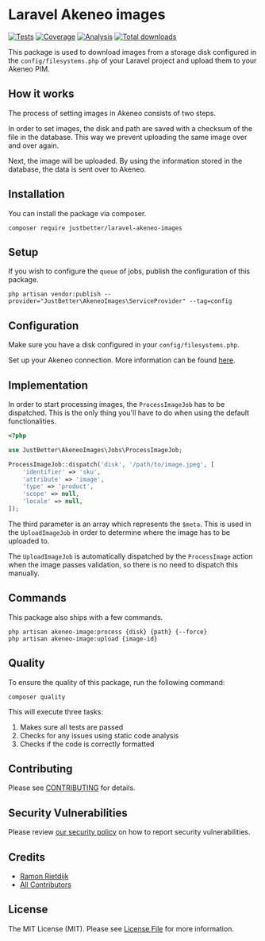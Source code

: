 # Laravel Akeneo images

<p>
    <a href="https://github.com/justbetter/laravel-akeneo-images"><img src="https://img.shields.io/github/actions/workflow/status/justbetter/laravel-akeneo-images/tests.yml?label=tests&style=flat-square" alt="Tests"></a>
    <a href="https://github.com/justbetter/laravel-akeneo-images"><img src="https://img.shields.io/github/actions/workflow/status/justbetter/laravel-akeneo-images/coverage.yml?label=coverage&style=flat-square" alt="Coverage"></a>
    <a href="https://github.com/justbetter/laravel-akeneo-images"><img src="https://img.shields.io/github/actions/workflow/status/justbetter/laravel-akeneo-images/analyse.yml?label=analysis&style=flat-square" alt="Analysis"></a>
    <a href="https://github.com/justbetter/laravel-akeneo-images"><img src="https://img.shields.io/packagist/dt/justbetter/laravel-akeneo-images?color=blue&style=flat-square" alt="Total downloads"></a>
</p>

This package is used to download images from a storage disk configured in the `config/filesystems.php` of your Laravel
project and upload them to your Akeneo PIM.

## How it works

The process of setting images in Akeneo consists of two steps.

In order to set images, the disk and path are saved with a checksum of the file in the database. This way we prevent
uploading the same image over and over again.

Next, the image will be uploaded. By using the information stored in the database, the data is sent over to Akeneo.

## Installation

You can install the package via composer.

```shell
composer require justbetter/laravel-akeneo-images
```

## Setup

If you wish to configure the `queue` of jobs, publish the configuration of this package.

```shell
php artisan vendor:publish --provider="JustBetter\AkeneoImages\ServiceProvider" --tag=config
```

## Configuration

Make sure you have a disk configured in your `config/filesystems.php`.

Set up your Akeneo connection. More information can be found [here](https://github.com/justbetter/laravel-akeneo-client#configuration).

## Implementation

In order to start processing images, the `ProcessImageJob` has to be dispatched. This is the only thing you'll have to
do when using the default functionalities.

```php
<?php

use JustBetter\AkeneoImages\Jobs\ProcessImageJob;

ProcessImageJob::dispatch('disk', '/path/to/image.jpeg', [
    'identifier' => 'sku',
    'attribute' => 'image',
    'type' => 'product',
    'scope' => null,
    'locale' => null,
]);
```

The third parameter is an array which represents the `$meta`. This is used in the `UploadImageJob` in order to determine
where the image has to be uploaded to.

The `UploadImageJob` is automatically dispatched by the `ProcessImage` action when the image passes validation, so there
is no need to dispatch this manually.

## Commands

This package also ships with a few commands.

```shell
php artisan akeneo-image:process {disk} {path} {--force}
php artisan akeneo-image:upload {image-id}
```

## Quality

To ensure the quality of this package, run the following command:

```shell
composer quality
```

This will execute three tasks:

1. Makes sure all tests are passed
2. Checks for any issues using static code analysis
3. Checks if the code is correctly formatted

## Contributing

Please see [CONTRIBUTING](.github/CONTRIBUTING.md) for details.

## Security Vulnerabilities

Please review [our security policy](../../security/policy) on how to report security vulnerabilities.

## Credits

- [Ramon Rietdijk](https://github.com/ramonrietdijk)
- [All Contributors](../../contributors)

## License

The MIT License (MIT). Please see [License File](LICENSE) for more information.
